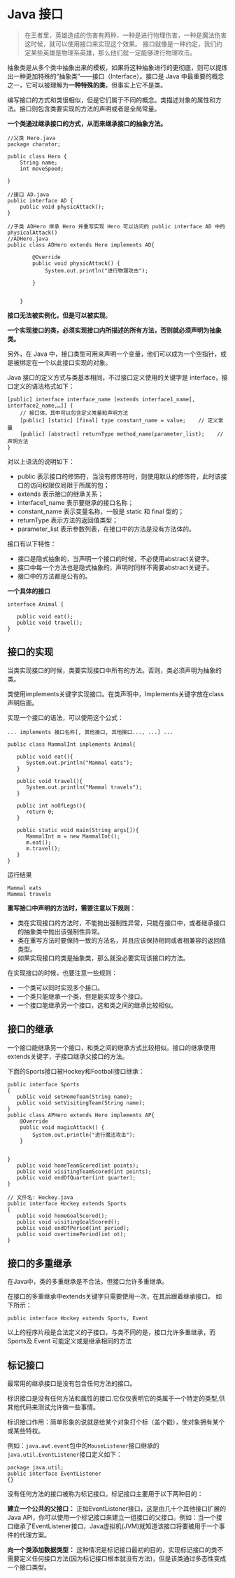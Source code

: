 # Java 接口

>在王者里，英雄造成的伤害有两种，一种是进行物理伤害，一种是魔法伤害
这时候，就可以使用接口来实现这个效果。
接口就像是一种约定，我们约定某些英雄是物理系英雄，那么他们就一定能够进行物理攻击。

抽象类是从多个类中抽象出来的模板，如果将这种抽象进行的更彻底，则可以提炼出一种更加特殊的“抽象类”——接口（Interface）。接口是 Java 中最重要的概念之一，它可以被理解为**一种特殊的类**，但事实上它不是类。

编写接口的方式和类很相似，但是它们属于不同的概念。类描述对象的属性和方法。接口则包含类要实现的方法的声明或者是全局常量。

**一个类通过继承接口的方式，从而来继承接口的抽象方法。**

```
//父类 Hero.java
package charator;

public class Hero {
	String name;
	int moveSpeed;

}

//接口 AD.java
public interface AD {
	public void physicAttack();
}

//子类 ADHero 继承 Hero 并重写实现 Hero 可以访问的 public interface AD 中的 physicalAttack() 
//ADHero.java
public class ADHero extends Hero implements AD{

		@Override
		public void physicAttack() {
			System.out.println("进行物理攻击");
			
		}
		
		
	}

```

**接口无法被实例化，但是可以被实现**。

**一个实现接口的类，必须实现接口内所描述的所有方法，否则就必须声明为抽象类。**

另外，在 Java 中，接口类型可用来声明一个变量，他们可以成为一个空指针，或是被绑定在一个以此接口实现的对象。

Java 接口的定义方式与类基本相同，不过接口定义使用的关键字是 interface，接口定义的语法格式如下：

```
[public] interface interface_name [extends interface1_name[, interface2_name,…]] {
    // 接口体，其中可以包含定义常量和声明方法
    [public] [static] [final] type constant_name = value;    // 定义常量
    [public] [abstract] returnType method_name(parameter_list);    // 声明方法
}
```

对以上语法的说明如下：
- public 表示接口的修饰符，当没有修饰符时，则使用默认的修饰符，此时该接口的访问权限仅局限于所属的包；
- extends 表示接口的继承关系；
- interface1_name 表示要继承的接口名称；
- constant_name 表示变量名称，一般是 static 和 final 型的；
- returnType 表示方法的返回值类型；
- parameter_list 表示参数列表，在接口中的方法是没有方法体的。


接口有以下特性：
- 接口是隐式抽象的，当声明一个接口的时候，不必使用abstract关键字。
- 接口中每一个方法也是隐式抽象的，声明时同样不需要abstract关键子。
- 接口中的方法都是公有的。


**一个具体的接口**

```
interface Animal {

   public void eat();
   public void travel();
}
```

## 接口的实现

当类实现接口的时候，类要实现接口中所有的方法。否则，类必须声明为抽象的类。

类使用implements关键字实现接口。在类声明中，Implements关键字放在class声明后面。

实现一个接口的语法，可以使用这个公式：

```
... implements 接口名称[, 其他接口, 其他接口..., ...] ...

```

```
public class MammalInt implements Animal{

   public void eat(){
      System.out.println("Mammal eats");
   }

   public void travel(){
      System.out.println("Mammal travels");
   } 

   public int noOfLegs(){
      return 0;
   }

   public static void main(String args[]){
      MammalInt m = new MammalInt();
      m.eat();
      m.travel();
   }
} 
```
运行结果

~~~
Mammal eats
Mammal travels
~~~


**重写接口中声明的方法时，需要注意以下规则**：

- 类在实现接口的方法时，不能抛出强制性异常，只能在接口中，或者继承接口的抽象类中抛出该强制性异常。
- 类在重写方法时要保持一致的方法名，并且应该保持相同或者相兼容的返回值类型。
- 如果实现接口的类是抽象类，那么就没必要实现该接口的方法。

在实现接口的时候，也要注意一些规则：

- 一个类可以同时实现多个接口。
- 一个类只能继承一个类，但是能实现多个接口。
- 一个接口能继承另一个接口，这和类之间的继承比较相似。

## 接口的继承

一个接口能继承另一个接口，和类之间的继承方式比较相似。接口的继承使用extends关键字，子接口继承父接口的方法。


下面的Sports接口被Hockey和Football接口继承：

```
public interface Sports
{
   public void setHomeTeam(String name);
   public void setVisitingTeam(String name);
}
public class APHero extends Hero implements AP{
    @Override
	public void magicAttack() {
		System.out.println("进行魔法攻击");
	}
	

}
   public void homeTeamScored(int points);
   public void visitingTeamScored(int points);
   public void endOfQuarter(int quarter);
}

// 文件名: Hockey.java
public interface Hockey extends Sports
{
   public void homeGoalScored();
   public void visitingGoalScored();
   public void endOfPeriod(int period);
   public void overtimePeriod(int ot);
}
```

## 接口的多重继承

在Java中，类的多重继承是不合法，但接口允许多重继承。

在接口的多重继承中extends关键字只需要使用一次，在其后跟着继承接口。 如下所示：

`public interface Hockey extends Sports, Event`

以上的程序片段是合法定义的子接口，与类不同的是，接口允许多重继承，而 Sports及 Event 可能定义或是继承相同的方法

## 标记接口

最常用的继承接口是没有包含任何方法的接口。

标识接口是没有任何方法和属性的接口.它仅仅表明它的类属于一个特定的类型,供其他代码来测试允许做一些事情。

标识接口作用：简单形象的说就是给某个对象打个标（盖个戳），使对象拥有某个或某些特权。

例如：`java.awt.event`包中的`MouseListener`接口继承的`java.util.EventListener`接口定义如下：
```
package java.util;
public interface EventListener
{}
```
没有任何方法的接口被称为标记接口。标记接口主要用于以下两种目的：

**建立一个公共的父接口：**
正如EventListener接口，这是由几十个其他接口扩展的Java API，你可以使用一个标记接口来建立一组接口的父接口。例如：当一个接口继承了EventListener接口，Java虚拟机(JVM)就知道该接口将要被用于一个事件的代理方案。

**向一个类添加数据类型：**
这种情况是标记接口最初的目的，实现标记接口的类不需要定义任何接口方法(因为标记接口根本就没有方法)，但是该类通过多态性变成一个接口类型。


